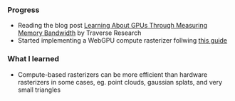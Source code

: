 ### Progress
- Reading the blog post [Learning About GPUs Through Measuring Memory Bandwidth](https://www.evolvebenchmark.com/blog-posts/learning-about-gpus-through-measuring-memory-bandwidth) by Traverse Research
- Started implementing a WebGPU compute rasterizer follwing [this guide](https://github.com/OmarShehata/webgpu-compute-rasterizer/blob/main/how-to-build-a-compute-rasterizer.md)

### What I learned
- Compute-based rasterizers can be more efficient than hardware rasterizers in some cases, eg. point clouds, gaussian splats, and very small triangles


